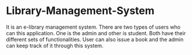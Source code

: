 # Library-Management-System
It is an e-library management system. There are two types of users who can this application. One is the admin and other is student. Both have their different sets of functionalities. User can also issue a book and the admin can keep track of it through this system. 
